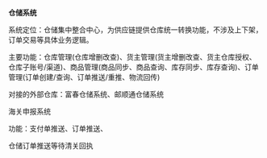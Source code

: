 **仓储系统**

系统定位：仓储集中整合中心，为供应链提供仓库统一转换功能，不涉及上下架，订单交易等具体业务逻辑。

主要功能：仓库管理(仓库增删改查)、货主管理(货主增删改查、货主仓库授权、仓库子账号/渠道)、商品管理(商品同步、商品查询、库存同步、库存查询)、订单管理(订单创建/查询、订单推送/重推、物流回传)

对接的外部仓库：富春仓储系统、邮顺通仓储系统





海关申报系统

功能：支付单推送、订单推送、

仓储订单推送等待清关回执



